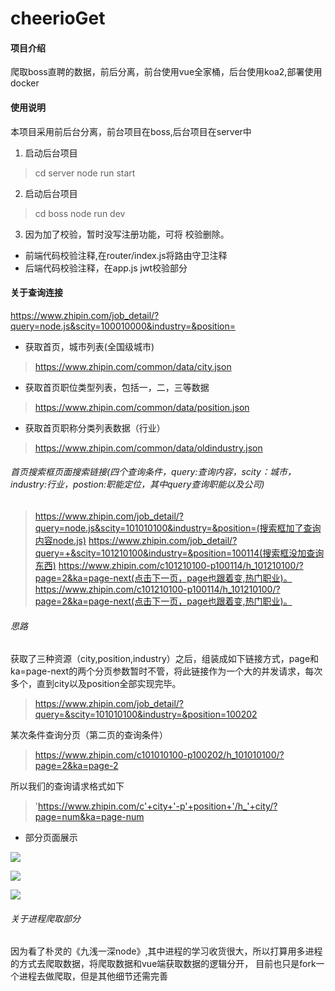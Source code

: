 # cheerioGet

#### 项目介绍
爬取boss直聘的数据，前后分离，前台使用vue全家桶，后台使用koa2,部署使用docker

#### 使用说明

本项目采用前后台分离，前台项目在boss,后台项目在server中

1. 启动后台项目
> cd server
> node run start

2. 启动后台项目
> cd boss
> node run dev

3. 因为加了校验，暂时没写注册功能，可将 校验删除。
- 前端代码校验注释,在router/index.js将路由守卫注释
- 后端代码校验注释，在app.js jwt校验部分

 


#### 关于查询连接
https://www.zhipin.com/job_detail/?query=node.js&scity=100010000&industry=&position=

- 获取首页，城市列表(全国级城市)
> https://www.zhipin.com/common/data/city.json

- 获取首页职位类型列表，包括一，二，三等数据
> https://www.zhipin.com/common/data/position.json

- 获取首页职称分类列表数据（行业）
> https://www.zhipin.com/common/data/oldindustry.json


###### 首页搜索框页面搜索链接(四个查询条件，query:查询内容，scity：城市，industry:行业，postion:职能定位，其中query查询职能以及公司)
> https://www.zhipin.com/job_detail/?query=node.js&scity=101010100&industry=&position=(搜索框加了查询内容node.js)
> https://www.zhipin.com/job_detail/?query=+&scity=101210100&industry=&position=100114(搜索框没加查询东西)
> https://www.zhipin.com/c101210100-p100114/h_101210100/?page=2&ka=page-next(点击下一页，page也跟着变,热门职业)。
> https://www.zhipin.com/c101210100-p100114/h_101210100/?page=2&ka=page-next(点击下一页，page也跟着变,热门职业)。


###### 思路
获取了三种资源（city,position,industry）之后，组装成如下链接方式，page和ka=page-next的两个分页参数暂时不管，将此链接作为一个大的并发请求，每次多个，直到city以及position全部实现完毕。
> https://www.zhipin.com/job_detail/?query=&scity=101010100&industry=&position=100202

某次条件查询分页（第二页的查询条件）
> https://www.zhipin.com/c101010100-p100202/h_101010100/?page=2&ka=page-2

所以我们的查询请求格式如下
> 'https://www.zhipin.com/c'+city+'-p'+position+'/h_'+city/?page=num&ka=page-num

- 部分页面展示

![](https://github.com/OctoberCity/cheerioGet/blob/develop/doc/image/company.png)

![](https://github.com/OctoberCity/cheerioGet/blob/develop/doc/image/position.png)

![](https://github.com/OctoberCity/cheerioGet/blob/develop/doc/image/mytable.png)


###### 关于进程爬取部分
因为看了朴灵的《九浅一深node》,其中进程的学习收货很大，所以打算用多进程的方式去爬取数据，将爬取数据和vue端获取数据的逻辑分开，
目前也只是fork一个进程去做爬取，但是其他细节还需完善






